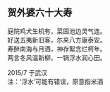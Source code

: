 ## 贺外婆六十大寿

庭院鸡犬生机有，菜园池边灵气连。<br>
好送五夷新旧客，尓来八方康泰安。<br>
寿醉南海与月酒，神存絮念烂柯年。<br>
两言冬风温新柳，一锅浮水润心田。<br>

2015/7 于武汉<br>
注：‘浮水’可能有错误，原意指米酒<br>
